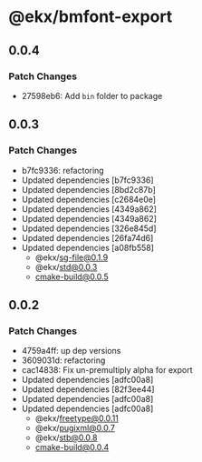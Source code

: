 # @ekx/bmfont-export

## 0.0.4

### Patch Changes

- 27598eb6: Add `bin` folder to package

## 0.0.3

### Patch Changes

- b7fc9336: refactoring
- Updated dependencies [b7fc9336]
- Updated dependencies [8bd2c87b]
- Updated dependencies [c2684e0e]
- Updated dependencies [4349a862]
- Updated dependencies [4349a862]
- Updated dependencies [326e845d]
- Updated dependencies [26fa74d6]
- Updated dependencies [a08fb558]
  - @ekx/sg-file@0.1.9
  - @ekx/std@0.0.3
  - cmake-build@0.0.5

## 0.0.2

### Patch Changes

- 4759a4ff: up dep versions
- 3609031d: refactoring
- cac14838: Fix un-premultiply alpha for export
- Updated dependencies [adfc00a8]
- Updated dependencies [82f3ee44]
- Updated dependencies [adfc00a8]
- Updated dependencies [adfc00a8]
  - @ekx/freetype@0.0.11
  - @ekx/pugixml@0.0.7
  - @ekx/stb@0.0.8
  - cmake-build@0.0.4
